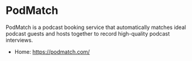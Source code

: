 # PodMatch
PodMatch is a podcast booking service that automatically matches ideal podcast guests and hosts together to record high-quality podcast interviews.

* Home: https://podmatch.com/
